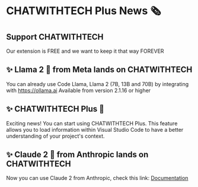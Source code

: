 # CHATWITHTECH Plus News 🗞
## Support CHATWITHTECH 

Our extension is FREE and we want to keep it that way FOREVER

## ✨ Llama 2 🦙 from Meta lands on CHATWITHTECH

You can already use Code Llama, Llama 2 (7B, 13B and 70B) by integrating with https://ollama.ai
Available from version 2.1.16 or higher

## ✨ CHATWITHTECH Plus 🚀

Exciting news! You can start using CHATWITHTECH Plus. This feature allows you to load information within Visual Studio Code to have a better understanding of your project's context.

## ✨ Claude 2 🤖 from Anthropic lands on CHATWITHTECH

Now you can use Claude 2 from Anthropic, check this link:
[Documentation](https://docs.CHATWITHTECH.co/docs/tutorial-ai-providers/anthropic)


